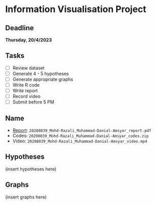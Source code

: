 # Information Visualisation Project

## Deadline
**Thursday, 20/4/2023**

## Tasks
- [ ] Review dataset
- [ ] Generate 4 - 5 hypotheses
- [ ] Generate appropriate graphs
- [ ] Write R code
- [ ] Write report
- [ ] Record video
- [ ] Submit before 5 PM

## Name
- [Report](https://docs.google.com/document/d/1_bCFwLMUsr4_0gIWAK7IcDgJnPzRSl2dSOpRh_5fFsM/edit?usp=sharing): `20208039_Mohd-Razali_Muhammad-Danial-Amsyar_report.pdf`
- Codes: `20208039_Mohd-Razali_Muhammad-Danial-Amsyar_codes.zip`
- Video: `20208039_Mohd-Razali_Muhammad-Danial-Amsyar_video.mp4`

## Hypotheses
(insert hypotheses here)

## Graphs
(insert graphs here)

